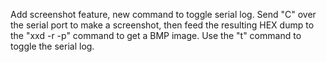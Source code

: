 Add screenshot feature, new command to toggle serial log. Send "C" over the serial port to make a screenshot, then feed the resulting HEX dump to the "xxd -r -p" command to get a BMP image. Use the "t" command to toggle the serial log.
